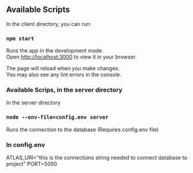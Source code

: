 ## Available Scripts

In the client directory, you can run:

### `npm start`

Runs the app in the development mode.\
Open [http://localhost:3000](http://localhost:3000) to view it in your browser.

The page will reload when you make changes.\
You may also see any lint errors in the console.

### Available Scrips, in the server directory

In the server directory

### ` node --env-file=config.env server `

Runs the connection to the database (Requires config.env file)

### In config.env

ATLAS_URI="this is the connections string needed to connect database to project"
PORT=5050

